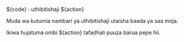 ${code} : uthibitishaji ${action}

Muda wa kutumia nambari ya uthibitishaji utaisha baada ya saa moja.

Ikiwa hujatuma ombi ${action} tafadhali puuza barua pepe hii.

